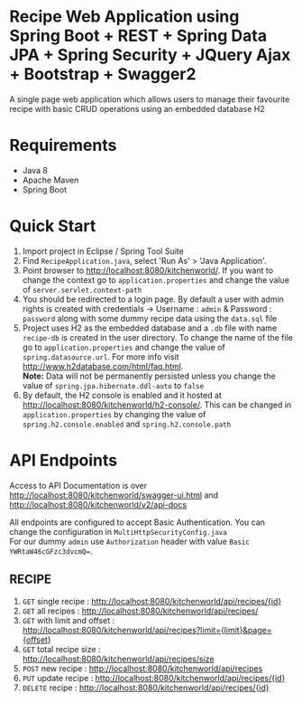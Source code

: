 # Recipe Web Application using Spring Boot + REST + Spring Data JPA + Spring Security + JQuery Ajax + Bootstrap + Swagger2
A single page web application which allows users to manage their favourite recipe with basic CRUD operations using an embedded database H2
# Requirements
<ul>
<li>Java 8</li>
<li>Apache Maven</li>
<li>Spring Boot</li>
</ul>

# Quick Start
<ol>
<li>Import project in Eclipse / Spring Tool Suite</li>
<li>Find <code>RecipeApplication.java</code>, select 'Run As' > 'Java Application'.</li>
<li>Point browser to <a href="http://localhost:8080/kitchenworld/">http://localhost:8080/kitchenworld/</a>. If you want to change the context go to <code>application.properties</code> and change the value of <code>server.servlet.context-path</code></li>
<li>You should be redirected to a login page. By default a user with admin rights is created with credentials -> Username :  <code>admin</code> & Password : <code>password</code>
along with some dummy recipe data using the <code>data.sql</code> file</li>
<li>Project uses H2 as the embedded database and a <code>.db</code> file with name <code>recipe-db</code> is created in the user directory. To change the name of the file go to <code>application.properties</code> and change the value of <code>spring.datasource.url</code>. For more info visit <a href="http://www.h2database.com/html/faq.html">http://www.h2database.com/html/faq.html</a>.<br>  
<b>Note:</b>  Data will not be permanently persisted unless you change the value of <code>spring.jpa.hibernate.ddl-auto</code>  to <code>false</code></li>
<li>By default, the H2 console is enabled and it hosted at <a href="http://localhost:8080/kitchenworld/h2-console/">http://localhost:8080/kitchenworld/h2-console/</a>. This can be changed in <code>application.properties</code> by changing the value of <code>spring.h2.console.enabled</code> and <code>spring.h2.console.path</code></li>
</ol>

# API Endpoints
Access to API Documentation is over <a href="http://localhost:8080/kitchenworld/swagger-ui.html">http://localhost:8080/kitchenworld/swagger-ui.html</a> and <a href="http://localhost:8080/kitchenworld/v2/api-docs">http://localhost:8080/kitchenworld/v2/api-docs</a>

All endpoints are configured to accept Basic Authentication. You can change the configuration in <code>MultiHttpSecurityConfig.java</code><br> For our dummy <code>admin</code> use <code>Authorization</code> header with value <code>Basic YWRtaW46cGFzc3dvcmQ=</code>.
## RECIPE
<ol>
<li><code>GET</code> single recipe : <a href="#">http://localhost:8080/kitchenworld/api/recipes/{id}</a></li>
<li><code>GET</code> all recipes : <a href="#">http://localhost:8080/kitchenworld/api/recipes/</a></li>
<li><code>GET</code> with limit and offset : <a href="#">http://localhost:8080/kitchenworld/api/recipes?limit={limit}&page={offset}</a></li>
<li><code>GET</code> total recipe size : <a href="#">http://localhost:8080/kitchenworld/api/recipes/size</a></li>
<li><code>POST</code> new recipe : <a href="#">http://localhost:8080/kitchenworld/api/recipes</a></li>
<li><code>PUT</code> update recipe : <a href="#">http://localhost:8080/kitchenworld/api/recipes/{id}</a></li>
<li><code>DELETE</code> recipe : <a href="#">http://localhost:8080/kitchenworld/api/recipes/{id}</a></li>
</ol>

